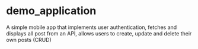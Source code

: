 # demo_application

A simple mobile app that implements user authentication, fetches and displays all post from an API, allows users to create, update and delete their own posts (CRUD)
